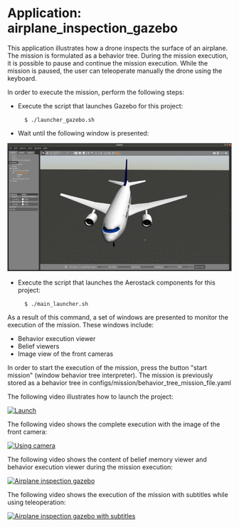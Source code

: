 # Application: airplane_inspection_gazebo

This application illustrates how a drone inspects the surface of an airplane. The mission is formulated as a behavior tree. During the mission execution, it is possible to pause and continue the mission execution. While the mission is paused, the user can teleoperate manually the drone using the keyboard.

In order to execute the mission, perform the following steps:

- Execute the script that launches Gazebo for this project:

        $ ./launcher_gazebo.sh

- Wait until the following window is presented:

<img src="https://github.com/aerostack/airplane_inspection_gazebo/blob/master/doc/AirplaneInspectionFirstImage.png" width=600>

- Execute the script that launches the Aerostack components for this project:

        $ ./main_launcher.sh

As a result of this command, a set of windows are presented to monitor the execution of the mission. These windows include:
- Behavior execution viewer
- Belief viewers 
- Image view of the front cameras

In order to start the execution of the mission, press the button "start mission" (window behavior tree interpreter). The mission is previously stored as a behavior tree in configs/mission/behavior_tree_mission_file.yaml

The following video illustrates how to launch the project:

[ ![Launch](https://i.ibb.co/4SrqBPY/youtubepage1-800.png)](https://youtu.be/xETjawUBR2M)

The following video shows the complete execution with the image of the front camera:

[ ![Using camera](https://i.ibb.co/2d0JHgK/youtubepage2-800.png)](https://youtu.be/nVDlk8b8eyk)

The following video shows the content of belief memory viewer and behavior execution viewer during the mission execution:
  
[ ![Airplane inspection gazebo](https://i.ibb.co/zhwk4jB/youtubepage3-800.png)](https://youtu.be/mPCTLPO-F_A)

The following video shows the execution of the mission with subtitles while using teleoperation:

[ ![Airplane inspection gazebo with subtitles](https://i.ibb.co/DRQKPw2/capiavion2-800.png)](https://youtu.be/3l02MxyfGow)
